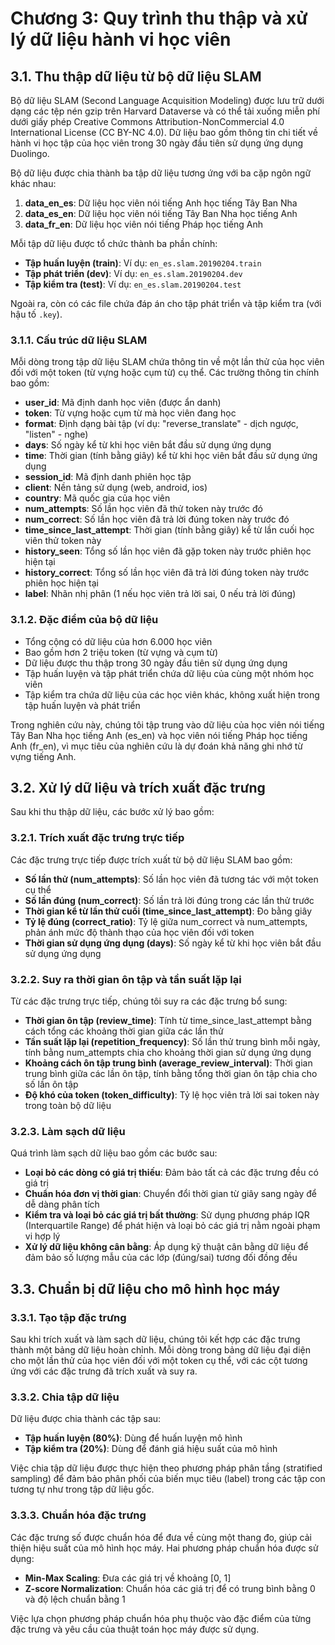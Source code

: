 # Chương 3: Quy trình thu thập và xử lý dữ liệu hành vi học viên

## 3.1. Thu thập dữ liệu từ bộ dữ liệu SLAM

Bộ dữ liệu SLAM (Second Language Acquisition Modeling) được lưu trữ dưới dạng các tệp nén gzip trên Harvard Dataverse và có thể tải xuống miễn phí dưới giấy phép Creative Commons Attribution-NonCommercial 4.0 International License (CC BY-NC 4.0). Dữ liệu bao gồm thông tin chi tiết về hành vi học tập của học viên trong 30 ngày đầu tiên sử dụng ứng dụng Duolingo.

Bộ dữ liệu được chia thành ba tập dữ liệu tương ứng với ba cặp ngôn ngữ khác nhau:

1. **data_en_es**: Dữ liệu học viên nói tiếng Anh học tiếng Tây Ban Nha
2. **data_es_en**: Dữ liệu học viên nói tiếng Tây Ban Nha học tiếng Anh
3. **data_fr_en**: Dữ liệu học viên nói tiếng Pháp học tiếng Anh

Mỗi tập dữ liệu được tổ chức thành ba phần chính:

-   **Tập huấn luyện (train)**: Ví dụ: `en_es.slam.20190204.train`
-   **Tập phát triển (dev)**: Ví dụ: `en_es.slam.20190204.dev`
-   **Tập kiểm tra (test)**: Ví dụ: `en_es.slam.20190204.test`

Ngoài ra, còn có các file chứa đáp án cho tập phát triển và tập kiểm tra (với hậu tố `.key`).

### 3.1.1. Cấu trúc dữ liệu SLAM

Mỗi dòng trong tập dữ liệu SLAM chứa thông tin về một lần thử của học viên đối với một token (từ vựng hoặc cụm từ) cụ thể. Các trường thông tin chính bao gồm:

-   **user_id**: Mã định danh học viên (được ẩn danh)
-   **token**: Từ vựng hoặc cụm từ mà học viên đang học
-   **format**: Định dạng bài tập (ví dụ: "reverse_translate" - dịch ngược, "listen" - nghe)
-   **days**: Số ngày kể từ khi học viên bắt đầu sử dụng ứng dụng
-   **time**: Thời gian (tính bằng giây) kể từ khi học viên bắt đầu sử dụng ứng dụng
-   **session_id**: Mã định danh phiên học tập
-   **client**: Nền tảng sử dụng (web, android, ios)
-   **country**: Mã quốc gia của học viên
-   **num_attempts**: Số lần học viên đã thử token này trước đó
-   **num_correct**: Số lần học viên đã trả lời đúng token này trước đó
-   **time_since_last_attempt**: Thời gian (tính bằng giây) kể từ lần cuối học viên thử token này
-   **history_seen**: Tổng số lần học viên đã gặp token này trước phiên học hiện tại
-   **history_correct**: Tổng số lần học viên đã trả lời đúng token này trước phiên học hiện tại
-   **label**: Nhãn nhị phân (1 nếu học viên trả lời sai, 0 nếu trả lời đúng)

### 3.1.2. Đặc điểm của bộ dữ liệu

-   Tổng cộng có dữ liệu của hơn 6.000 học viên
-   Bao gồm hơn 2 triệu token (từ vựng và cụm từ)
-   Dữ liệu được thu thập trong 30 ngày đầu tiên sử dụng ứng dụng
-   Tập huấn luyện và tập phát triển chứa dữ liệu của cùng một nhóm học viên
-   Tập kiểm tra chứa dữ liệu của các học viên khác, không xuất hiện trong tập huấn luyện và phát triển

Trong nghiên cứu này, chúng tôi tập trung vào dữ liệu của học viên nói tiếng Tây Ban Nha học tiếng Anh (es_en) và học viên nói tiếng Pháp học tiếng Anh (fr_en), vì mục tiêu của nghiên cứu là dự đoán khả năng ghi nhớ từ vựng tiếng Anh.

## 3.2. Xử lý dữ liệu và trích xuất đặc trưng

Sau khi thu thập dữ liệu, các bước xử lý bao gồm:

### 3.2.1. Trích xuất đặc trưng trực tiếp

Các đặc trưng trực tiếp được trích xuất từ bộ dữ liệu SLAM bao gồm:

-   **Số lần thử (num_attempts)**: Số lần học viên đã tương tác với một token cụ thể
-   **Số lần đúng (num_correct)**: Số lần trả lời đúng trong các lần thử trước
-   **Thời gian kể từ lần thử cuối (time_since_last_attempt)**: Đo bằng giây
-   **Tỷ lệ đúng (correct_ratio)**: Tỷ lệ giữa num_correct và num_attempts, phản ánh mức độ thành thạo của học viên đối với token
-   **Thời gian sử dụng ứng dụng (days)**: Số ngày kể từ khi học viên bắt đầu sử dụng ứng dụng

### 3.2.2. Suy ra thời gian ôn tập và tần suất lặp lại

Từ các đặc trưng trực tiếp, chúng tôi suy ra các đặc trưng bổ sung:

-   **Thời gian ôn tập (review_time)**: Tính từ time_since_last_attempt bằng cách tổng các khoảng thời gian giữa các lần thử
-   **Tần suất lặp lại (repetition_frequency)**: Số lần thử trung bình mỗi ngày, tính bằng num_attempts chia cho khoảng thời gian sử dụng ứng dụng
-   **Khoảng cách ôn tập trung bình (average_review_interval)**: Thời gian trung bình giữa các lần ôn tập, tính bằng tổng thời gian ôn tập chia cho số lần ôn tập
-   **Độ khó của token (token_difficulty)**: Tỷ lệ học viên trả lời sai token này trong toàn bộ dữ liệu

### 3.2.3. Làm sạch dữ liệu

Quá trình làm sạch dữ liệu bao gồm các bước sau:

-   **Loại bỏ các dòng có giá trị thiếu**: Đảm bảo tất cả các đặc trưng đều có giá trị
-   **Chuẩn hóa đơn vị thời gian**: Chuyển đổi thời gian từ giây sang ngày để dễ dàng phân tích
-   **Kiểm tra và loại bỏ các giá trị bất thường**: Sử dụng phương pháp IQR (Interquartile Range) để phát hiện và loại bỏ các giá trị nằm ngoài phạm vi hợp lý
-   **Xử lý dữ liệu không cân bằng**: Áp dụng kỹ thuật cân bằng dữ liệu để đảm bảo số lượng mẫu của các lớp (đúng/sai) tương đối đồng đều

## 3.3. Chuẩn bị dữ liệu cho mô hình học máy

### 3.3.1. Tạo tập đặc trưng

Sau khi trích xuất và làm sạch dữ liệu, chúng tôi kết hợp các đặc trưng thành một bảng dữ liệu hoàn chỉnh. Mỗi dòng trong bảng dữ liệu đại diện cho một lần thử của học viên đối với một token cụ thể, với các cột tương ứng với các đặc trưng đã trích xuất và suy ra.

### 3.3.2. Chia tập dữ liệu

Dữ liệu được chia thành các tập sau:

-   **Tập huấn luyện (80%)**: Dùng để huấn luyện mô hình
-   **Tập kiểm tra (20%)**: Dùng để đánh giá hiệu suất của mô hình

Việc chia tập dữ liệu được thực hiện theo phương pháp phân tầng (stratified sampling) để đảm bảo phân phối của biến mục tiêu (label) trong các tập con tương tự như trong tập dữ liệu gốc.

### 3.3.3. Chuẩn hóa đặc trưng

Các đặc trưng số được chuẩn hóa để đưa về cùng một thang đo, giúp cải thiện hiệu suất của mô hình học máy. Hai phương pháp chuẩn hóa được sử dụng:

-   **Min-Max Scaling**: Đưa các giá trị về khoảng [0, 1]
-   **Z-score Normalization**: Chuẩn hóa các giá trị để có trung bình bằng 0 và độ lệch chuẩn bằng 1

Việc lựa chọn phương pháp chuẩn hóa phụ thuộc vào đặc điểm của từng đặc trưng và yêu cầu của thuật toán học máy được sử dụng.
